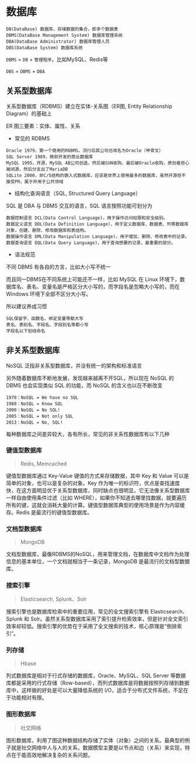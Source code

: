 # 数据库

```text
DB(DataBase) 数据库，存储数据的集合，即多个数据表
DBMS(DataBase Management System) 数据库管理系统
DBA(DataBase Administrator) 数据库管理人员
DBS(DataBase System) 数据库系统
```

`DBMS` = `DB` + `管理程序`，比如MySQL、Redis等

`DBS` = `DBMS` + `DBA`

## 关系型数据库

关系型数据库（RDBMS）建立在实体-关系图（ER图, Entity Relationship Diagram）的基础上

ER 图三要素：实体、属性、关系

- 常见的 RDBMS

```text
Oracle 1979，第一个商用的RDBMS，流行后其公司也改名为Oracle（甲骨文）
SQL Server 1989，微软开发的商业数据库
MySQL 1995，开源，MySQL AB公司创造，然后被SUN收购，最后被Oracle收购，原创者担心被闭源，然后分支出了MariaDB
SQLite 2000，非C/S结构的嵌入式数据库，应该是世界上使用最多的数据库，虽然开源但不接受PR，属于并用于公共领域
```

- 结构化查询语言（SQL, Structured Query Language）

SQL 是 DBA 与 DBMS 交互的语言，SQL 语言按照功能可划分为

```text
数据控制语言 DCL(Data Control Language)，用于操作访问权限和安全级别。
数据定义语言 DDL(Data Definition Language)，用于定义数据库、数据表、列等数据库对象，创建、删除、修改数据库和表结构。
数据操作语言 DML(Data Manipulation Language)，用于增加、删除、修改表中的记录。
数据查询语言 DQL(Data Query Language)，用于查询想要的记录，最重要的部分。
```

- 语法规范

不同 DBMS 有各自的方言，比如大小写不统一

而且同一DBMS在不同系统上可能还不一样，比如 MySQL 在 Linux 环境下，数据库名、表名、变量名是严格区分大小写的，而字段名是忽略大小写的，而在 Windows 环境下全部不区分大小写。

所以建议养成习惯

```text
SQL保留字、函数名、绑定变量等都大写
表名、表别名、字段名、字段别名等都小写
字段名以下划线命名
```

## 非关系型数据库

NoSQL 泛指非关系型数据库，并没有统一的架构和标准语言

另外随着数据库不断地发展，发现越来越离不开SQL，所以现在 NoSQL 的 DBMS 也会实现类似 SQL 的功能，而 NoSQL 的含义也以在不断改变

```text
1970：NoSQL = We have no SQL
1980：NoSQL = Know SQL
2000：NoSQL = No SQL!
2005：NoSQL = Not only SQL
2013：NoSQL = No, SQL!
```

每种数据库之间差异较大，各有所长，常见的非关系性数据库有以下几种

### 键值型数据库

> Redis, Memcached

键值型数据库通过 Key-Value 键值的方式来存储数据，其中 Key 和 Value 可以是简单的对象，也可以是复杂的对象。Key 作为唯一的标识符，优点是查找速度快，在这方面明显优于关系型数据库，同时缺点也很明显，它无法像关系型数据库一样自由使用条件过滤（比如 WHERE），如果你不知道去哪里找数据，就要遍历所有的键，这就会消耗大量的计算。键值型数据库典型的使用场景是作为内容缓存。Redis 是最流行的键值型数据库。

### 文档型数据库

> MongoDB

文档型数据库，最像RDBMS的NoSQL，用来管理文档，在数据库中文档作为处理信息的基本单位，一个文档就相当于一条记录，MongoDB 是最流行的文档型数据库。

### 搜索引擎

> Elasticsearch, Splunk、Solr

搜索引擎也是数据库检索中的重要应用，常见的全文搜索引擎有 Elasticsearch、Splunk 和 Solr。虽然关系型数据库采用了索引提升检索效率，但是针对全文索引效率却较低。搜索引擎的优势在于采用了全文搜索的技术，核心原理是“倒排索引”。

### 列存储

> Hbase

列式数据库是相对于行式存储的数据库，Oracle、MySQL、SQL Server 等数据库都是采用的行式存储（Row-based），而列式数据库是将数据按照列存储到数据库中，这样做的好处是可以大量降低系统的 I/O，适合于分布式文件系统，不足在于功能相对有限。

### 图形数据库

> 社交网络

图形数据库，利用了图这种数据结构存储了实体（对象）之间的关系。最典型的例子就是社交网络中人与人的关系，数据模型主要是以节点和边（关系）来实现，特点在于能高效地解决复杂的关系问题。
